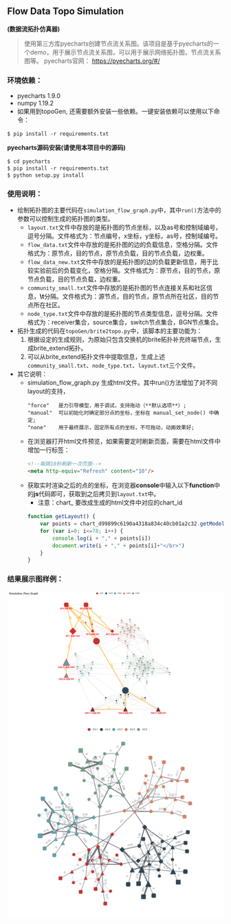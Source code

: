 ## Flow Data Topo Simulation 
**(数据流拓扑仿真器)**
> 使用第三方库pyecharts创建节点流关系图。该项目是基于pyecharts的一个demo，用于展示节点流关系图，可以用于展示网络拓扑图，节点流关系图等。
> pyecharts官网： https://pyecharts.org/#/

### 环境依赖：
- pyecharts 1.9.0
- numpy 1.19.2
- 如果用到topoGen, 还需要额外安装一些依赖。一键安装依赖可以使用以下命令：
```shell
$ pip install -r requirements.txt
```

**pyecharts源码安装(请使用本项目中的源码)**
```shell
$ cd pyecharts
$ pip install -r requirements.txt
$ python setup.py install
```
### 使用说明：
- 绘制拓扑图的主要代码在`simulation_flow_graph.py`中，其中`run()`方法中的参数可以控制生成的拓扑图的类型。
  - `layout.txt`文件中存放的是拓扑图的节点坐标，以及as号和控制域编号，逗号分隔。文件格式为：节点编号，x坐标，y坐标，as号，控制域编号。
  - `flow_data.txt`文件中存放的是拓扑图的边的负载信息，空格分隔。文件格式为：原节点，目的节点，原节点负载，目的节点负载，边权重。
  - `flow_data_new.txt`文件中存放的是拓扑图的边的负载更新信息，用于比较实验前后的负载变化，空格分隔。文件格式为：原节点，目的节点，原节点负载，目的节点负载，边权重。
  - `community_small.txt`文件中存放的是拓扑图的节点连接关系和社区信息，**\t**分隔。文件格式为：源节点，目的节点，原节点所在社区，目的节点所在社区。
  - `node_type.txt`文件中存放的是拓扑图的节点类型信息，逗号分隔。文件格式为：receiver集合，source集合，switch节点集合，BGN节点集合。
- 拓扑生成的代码在`topoGen/brite2topo.py`中，该脚本的主要功能为：
    1. 根据设定的生成规则，为原始只包含交换机的brite拓扑补充终端节点，生成brite_extend拓扑。
    2. 可以从brite_extend拓扑文件中提取信息，生成上述`community_small.txt`、`node_type.txt`、`layout.txt`三个文件。
- 其它说明：
  - simulation_flow_graph.py 生成html文件。其中run()方法增加了对不同layout的支持，
    ```shell
    "force"   是力引导模型，用于调试，支持拖动（**默认选项**）;
    "manual"  可以初始化时确定部分点的坐标，坐标在 manual_set_node() 中确定;
    "none"    用于最终展示，固定所有点的坐标，不可拖动，动画效果好;
    ```
  - 在浏览器打开html文件预览，如果需要定时刷新页面，需要在html文件中增加一行标签：
    ```html
    <!--每隔10秒刷新一次页面-->
    <meta http-equiv="Refresh" content="10"/> 
    ```
  - 获取实时渲染之后的点的坐标，在浏览器**console**中输入以下**function**中的**js**代码即可，获取到之后拷贝到`layout.txt`中。
    - 注意：chart_<id> 要改成生成的html文件中对应的chart_id
    ```javascript
    function getLayout() {
        var points = chart_d99899c6190a4318a834c40cb01a2c32.getModel().getSeriesByIndex(0).preservedPoints
        for (var i=0; i<=78; i++) {
            console.log(i + "," + points[i])
            document.write(i + "," + points[i]+"</br>")
        }
    }
    ```

### 结果展示图样例：
![img.png](pics/img.png)
![img_1.png](pics/img2.png)